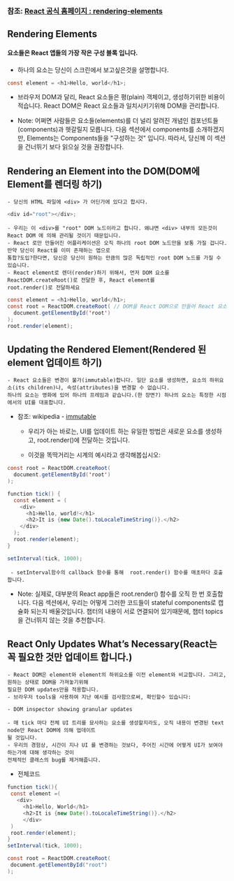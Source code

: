 ### 참조: [React 공식 홈페이지 : rendering-elements](https://reactjs.org/docs/rendering-elements.html)

## Rendering Elements


#### 요소들은 React 앱들의 가장 작은 구성 블록 입니다.
- 하나의 요소는 당신이 스크린에서 보고싶은것을 설명합니다.
~~~Java Script
const element = <h1>Hello, world</h1>;
~~~

- 브라우저 DOM과 달리, React 요소들은 평(plain) 객체이고, 생성하기위한 비용이 적습니다. React DOM은 React 요소들과 일치시키기위해
DOM을 관리합니다.

- Note: 어쩌면 사람들은 요소들(elements)를 더 널리 알려진 개념인 컴포넌트들(components)과 헷갈릴지 모릅니다.
다음 섹션에서 components를 소개하겠지만, Elements는 Components들을 "구성하는 것" 입니다. 따라서, 당신께 이 섹션을 건너뛰기 보다
읽으실 것을 권장합니다.


## Rendering an Element into the DOM(DOM에 Element를 렌더링 하기)
    - 당신의 HTML 파일에 <div> 가 어딘가에 있다고 합시다.
~~~Java Script
<div id="root"></div>;
~~~  
    - 우리는 이 <div>를 "root" DOM 노드이라고 합니다. 왜냐면 <div> 내부의 모든것이 React DOM 에 의해 관리될 것이기 때문입니다.
    - React 로만 만들어진 어플리케이션은 오직 하나의 root DOM 노드만을 보통 가질 겁니다. 만약 당신이 React를 이미 존재하는 앱으로
    통합?도입?한다면, 당신은 당신이 원하는 만큼의 많은 독립적인 root DOM 노드를 가질 수 있습니다.
    - React element로 렌더(render)하기 위해서, 먼저 DOM 요소를 ReactDOM.createRoot()로 전달한 후, React element를
    root.render()로 전달하세요

~~~Java Script
const element = <h1>Hello, world</h1>;
const root = ReactDOM.createRoot( // DOM을 React DOM으로 만들어 React 요소를 DOM에 삽입 할 수 있도록 하는 과정인 듯??
  document.getElementById('root')
);
root.render(element);
~~~   

## Updating the Rendered Element(Rendered 된 element 업데이트 하기)
    - React 요소들은 변경이 불가(immutable)합니다. 일단 요소를 생성하면, 요소의 하위요소(its children)나, 속성(attributes)을 변경할 수 없습니다. 
    하나의 요소는 영화에 있어 하나의 프레임과 같습니다.(한 장면?) 하나의 요소는 특정한 시점에서의 UI를 대표합니다.
 
 - 참조: wikipedia - [immutable](https://en.wikipedia.org/wiki/Immutable_object)
    
    - 우리가 아는 바로는, UI를 업데이트 하는 유일한 방법은 새로운 요소를 생성하고, root.render()에 전달하는 것입니다.
    
    - 이것을 똑딱거리는 시계의 예시라고 생각해봅십시오:

~~~Java Script
const root = ReactDOM.createRoot(
  document.getElementById('root')
);

function tick() {
  const element = (
    <div>
      <h1>Hello, world!</h1>
      <h2>It is {new Date().toLocaleTimeString()}.</h2>
    </div>
  );
  root.render(element);
}

setInterval(tick, 1000);
~~~
     - setInterval함수의 callback 함수를 통해  root.render() 함수를 매초마다 호출합니다. 
     
   - Note: 실제로, 대부분의 React app들은 root.render() 함수를 오직 한 번 호출합니다.
     다음 섹션에서, 우리는 어떻게 그러한 코드들이 stateful components로 캡슐화 되는지 배울것입니다.
     챕터의 내용이 서로 연결되어 있기때문에, 챕터 topics을 건너뛰지 않는 것을 추천합니다.

## React Only Updates What’s Necessary(React는 꼭 필요한 것만 업데이트 합니다.)
    - React DOM은 element와 element의 하위요소를 이전 element와 비교합니다. 그리고, 원하는 상태로 DOM을 가져놓기위해 
    필요한 DOM updates만을 적용합니다.
    - 브라우저 tools을 사용하여 지난 예시를 검사함으로써, 확인할수 있습니다:
      
    - DOM inspector showing granular updates
    
    - 매 tick 마다 전체 UI 트리를 묘사하는 요소를 생성할지라도, 오직 내용이 변경된 text node만 React DOM에 의해 업데이트
    될 것입니다.
    - 우리의 경험상, 시간이 지나 UI 를 변경하는 것보다, 주어진 시간에 어떻게 UI가 보여야 하는가에 대해 생각하는 것이
    전체적인 클래스의 bug를 제거해줍니다.
    
    
 - 전체코드
 ~~~Java Script
 function tick(){
  const element =(
    <div>
      <h1>Hello, World</h1>
      <h2>It is {new Date().toLocaleTimeString()}.</h2>
      </div>
  )
  root.render(element);
}
setInterval(tick, 1000);

const root = ReactDOM.createRoot(
  document.getElementById("root")
);
~~~


    

















